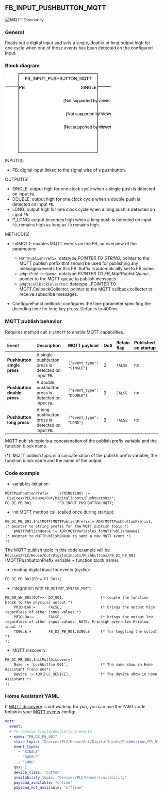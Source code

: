 ## FB_INPUT_PUSHBUTTON_MQTT
![MQTT Discovery](https://img.shields.io/badge/MQTT%20Discovery-brightgreen)

### **General**
Reads out a digital input and sets a single, double or long output high for one cycle when one of those events has been detected on the configured input.

### **Block diagram**

<img src="../_img/FB_INPUT_PUSHBUTTON_MQTT.svg" width="350">

INPUT(S)
- PB: digital input linked to the signal wire of a pushbutton.

OUTPUT(S)
- SINGLE: output high for one clock cycle when a single push is detected on input `PB`.
- DOUBLE: output high for one clock cycle when a double push is detected on input `PB`.
- LONG: output high for one clock cycle when a long push is detected on input `PB`.
- P_LONG: output becomes high when a long push is detected on input `PB`, remains high as long as `PB` remains high.

METHOD(S)
- InitMQTT: enables MQTT events on the FB, an overview of the parameters:
    - `MQTTPublishPrefix`: datatype *POINTER TO STRING*, pointer to the MQTT publish prefix that should be used for publishing any messages/events for this FB. Suffix is automatically set to FB name. 
    - `pMqttPublishQueue`: datatype *POINTER TO FB_MqttPublishQueue*, pointer to the MQTT queue to publish messages.
    - `pMqttCallbackCollector`: datatype _POINTER TO MQTT.CallbackCollector, pointer to the MQTT callback collector to receive subscribe messages.

- ConfigureFunctionBlock: configures the time parameter specifing the decoding time for long key press. Defaults to 400ms.

### **MQTT publish behavior**
Requires method call `InitMQTT` to enable MQTT capabilities.

| Event | Description | MQTT payload | QoS | Retain flag | Published on startup |
|:-------------|:------------------|:------------------|:------------------|:--------------------------|:--------------------------|
| **Pushbutton single press** | A single pushbutton press is detected on input `PB`. | `{"event_type": "SINGLE"}` | 2 | `FALSE` | no
| **Pushbutton double press** | A double pushbutton press is detected on input `PB`. | `{"event_type": "DOUBLE"}` | 2 | `FALSE` | no
| **Pushbutton long press**   | A long pushbutton press is detected on input `PB`. | `{"event_type": "LONG"}` | 2 | `FALSE` | no

MQTT publish topic is a concatenation of the publish prefix variable and the function block name.

(*): MQTT publish topic is a concatenation of the publish prefix variable, the function block name and the name of the output. 

### **Code example**

- variables initiation:
```
MQTTPushbuttonPrefix    :STRING(100) := 'Devices/PLC/House/Out/DigitalInputs/Pushbuttons/';
FB_DI_PB_001            :FB_INPUT_PUSHBUTTON_MQTT;
```

- Init MQTT method call (called once during startup):
```
FB_DI_PB_001.InitMQTT(MQTTPublishPrefix:= ADR(MQTTPushbuttonPrefix),    (* pointer to string prefix for the MQTT publish topic *)
    pMQTTPublishQueue := ADR(MQTTVariables.fbMQTTPublishQueue)          (* pointer to MQTTPublishQueue to send a new MQTT event *)
);
```
The MQTT publish topic in this code example will be `Devices/PLC/House/Out/DigitalInputs/Pushbuttons/FB_DI_PB_001` (MQTTPushbuttonPrefix variable + function block name).

- reading digital input for events (cyclic):
```
FB_DI_PB_001(PB:= DI_001);
```

- integration with `FB_OUTPUT_SWITCH_MQTT`:
```
FB_DO_SW_001(OUT=>  DO_001,                 (* couple the function block to the physical output *)
    PRIOHIGH:=      FALSE,                  (* brings the output high regardless of other input values *)
    PRIOLOW:=       FALSE,                  (* brings the output low regardless of other input values. NOTE: Priohigh overrules Priolow input *)
    TOGGLE:=        FB_DI_PB_001.SINGLE     (* for toggling the output *)	
);
```

- MQTT discovery:
```
FB_DI_PB_001.InitMqttDiscovery(
	Name := 'pushbutton 001',			    (* The name show in Home Assistant frond-end*)
	Device := ADR(PLC_DEVICE),				(* The device show in Home Assistant *)
);
```

### **Home Assistant YAML**
If [MQTT discovery](../AdditionalFunctionality/MQTT_Discovery.md) is not working for you, you can use the YAML code below in your [MQTT events](https://www.home-assistant.io/integrations/event.mqtt/) config:

```YAML
mqtt:
  event:
  # To receive single/double/long events
  - name: "FB_DI_PB_001"
    state_topic: "Devices/PLC/House/Out/DigitalInputs/Pushbuttons/FB_DI_PB_001"
    event_types:
      - "SINGLE"
      - "DOUBLE"
      - "LONG"
    qos: 2    
    device_class: "button"
    availability_topic: "Devices/PLC/House/availability"
    payload_available: "online"
    payload_not_available: "offline"
```